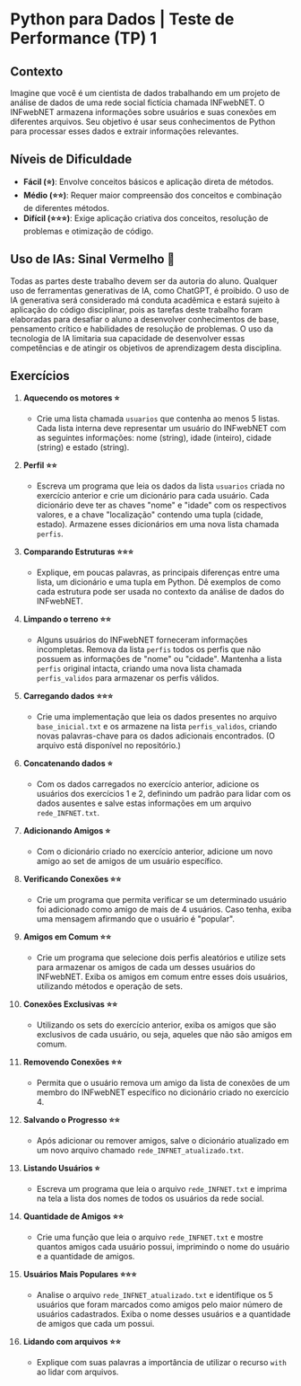 # Python para Dados | Teste de Performance (TP) 1 

## Contexto
Imagine que você é um cientista de dados trabalhando em um projeto de análise de dados de uma rede social fictícia chamada INFwebNET. O INFwebNET armazena informações sobre usuários e suas conexões em diferentes arquivos. Seu objetivo é usar seus conhecimentos de Python para processar esses dados e extrair informações relevantes.

## Níveis de Dificuldade
- **Fácil (⭐)**: Envolve conceitos básicos e aplicação direta de métodos.
- **Médio (⭐⭐)**: Requer maior compreensão dos conceitos e combinação de diferentes métodos.
- **Difícil (⭐⭐⭐)**: Exige aplicação criativa dos conceitos, resolução de problemas e otimização de código.

## Uso de IAs: Sinal Vermelho 🔴
Todas as partes deste trabalho devem ser da autoria do aluno. Qualquer uso de ferramentas generativas de IA, como ChatGPT, é proibido. O uso de IA generativa será considerado má conduta acadêmica e estará sujeito à aplicação do código disciplinar, pois as tarefas deste trabalho foram elaboradas para desafiar o aluno a desenvolver conhecimentos de base, pensamento crítico e habilidades de resolução de problemas. O uso da tecnologia de IA limitaria sua capacidade de desenvolver essas competências e de atingir os objetivos de aprendizagem desta disciplina.

## Exercícios

1. **Aquecendo os motores ⭐**
   - Crie uma lista chamada `usuarios` que contenha ao menos 5 listas. Cada lista interna deve representar um usuário do INFwebNET com as seguintes informações: nome (string), idade (inteiro), cidade (string) e estado (string).

2. **Perfil ⭐⭐**
   - Escreva um programa que leia os dados da lista `usuarios` criada no exercício anterior e crie um dicionário para cada usuário. Cada dicionário deve ter as chaves "nome" e "idade" com os respectivos valores, e a chave "localização" contendo uma tupla (cidade, estado). Armazene esses dicionários em uma nova lista chamada `perfis`.

3. **Comparando Estruturas ⭐⭐⭐**
   - Explique, em poucas palavras, as principais diferenças entre uma lista, um dicionário e uma tupla em Python. Dê exemplos de como cada estrutura pode ser usada no contexto da análise de dados do INFwebNET.

4. **Limpando o terreno ⭐⭐**
   - Alguns usuários do INFwebNET forneceram informações incompletas. Remova da lista `perfis` todos os perfis que não possuem as informações de "nome" ou "cidade". Mantenha a lista `perfis` original intacta, criando uma nova lista chamada `perfis_validos` para armazenar os perfis válidos.

5. **Carregando dados ⭐⭐⭐**
   - Crie uma implementação que leia os dados presentes no arquivo `base_inicial.txt` e os armazene na lista `perfis_validos`, criando novas palavras-chave para os dados adicionais encontrados. (O arquivo está disponível no repositório.)

6. **Concatenando dados ⭐**
   - Com os dados carregados no exercício anterior, adicione os usuários dos exercícios 1 e 2, definindo um padrão para lidar com os dados ausentes e salve estas informações em um arquivo `rede_INFNET.txt`.

7. **Adicionando Amigos ⭐**
   - Com o dicionário criado no exercício anterior, adicione um novo amigo ao set de amigos de um usuário específico.

8. **Verificando Conexões ⭐⭐**
   - Crie um programa que permita verificar se um determinado usuário foi adicionado como amigo de mais de 4 usuários. Caso tenha, exiba uma mensagem afirmando que o usuário é "popular".

9. **Amigos em Comum ⭐⭐**
   - Crie um programa que selecione dois perfis aleatórios e utilize sets para armazenar os amigos de cada um desses usuários do INFwebNET. Exiba os amigos em comum entre esses dois usuários, utilizando métodos e operação de sets.

10. **Conexões Exclusivas ⭐⭐**
    - Utilizando os sets do exercício anterior, exiba os amigos que são exclusivos de cada usuário, ou seja, aqueles que não são amigos em comum.

11. **Removendo Conexões ⭐⭐**
    - Permita que o usuário remova um amigo da lista de conexões de um membro do INFwebNET específico no dicionário criado no exercício 4.

12. **Salvando o Progresso ⭐⭐**
    - Após adicionar ou remover amigos, salve o dicionário atualizado em um novo arquivo chamado `rede_INFNET_atualizado.txt`.

13. **Listando Usuários ⭐**
    - Escreva um programa que leia o arquivo `rede_INFNET.txt` e imprima na tela a lista dos nomes de todos os usuários da rede social.

14. **Quantidade de Amigos ⭐⭐**
    - Crie uma função que leia o arquivo `rede_INFNET.txt` e mostre quantos amigos cada usuário possui, imprimindo o nome do usuário e a quantidade de amigos.

15. **Usuários Mais Populares ⭐⭐⭐**
    - Analise o arquivo `rede_INFNET_atualizado.txt` e identifique os 5 usuários que foram marcados como amigos pelo maior número de usuários cadastrados. Exiba o nome desses usuários e a quantidade de amigos que cada um possui.

16. **Lidando com arquivos ⭐⭐**
    - Explique com suas palavras a importância de utilizar o recurso `with` ao lidar com arquivos.
